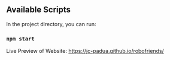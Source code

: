 ## Available Scripts
In the project directory, you can run:
### `npm start`

Live Preview of Website: https://jc-padua.github.io/robofriends/
